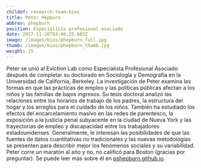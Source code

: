 ```yaml
---
childof: research-team-bios
title: Peter Hepburn
abbrev: phepburn
position: Especialista profesional asociado
date: 2017-11-26T03:46:25.603Z
image: /images/bios/phepburn_full.jpg
thumb: /images/bios/phepburn_thumb.jpg
weight: 15
---
```

Peter se unió al Eviction Lab como Especialista Profesional Asociado después de completar su doctorado en Sociología y Demografía en la Universidad de California, Berkeley. La investigación de Peter examina las formas en que las prácticas de empleo y las políticas públicas afectan a los niños y las familias de bajos ingresos. Su tesis doctoral analizó las relaciones entre los horarios de trabajo de los padres, la estructura del hogar y los arreglos para el cuidado de los niños. También ha estudiado los efectos del encarcelamiento masivo en las redes de parentesco, la exposición a la justicia penal subyacente en la ciudad de Nueva York y las trayectorias de empleo y discapacidad entre los trabajadores estadounidenses. Generalmente, le interesan las posibilidades de que las fuentes de datos cuantitativas no tradicionales y las nuevas metodologías se presenten para describir mejor los fenómenos sociales y su variabilidad. Peter corre un maratón al año y no, no calificó para Boston (gracias por preguntar). Se puede leer más sobre él en <a href="https://pshepburn.github.io/" target="_blank">pshepburn.github.io</a>.